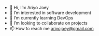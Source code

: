 - 👋 Hi, I’m Ariyo Joey
- 👀 I’m interested in software development
- 🌱 I’m currently learning DevOps 
- 💞️ I’m looking to collaborate on projects
- 📫 How to reach me ariyojoey@gmail.com

<!---
ariyojoey/ariyojoey is a ✨ special ✨ repository because its `README.md` (this file) appears on your GitHub profile.
You can click the Preview link to take a look at your changes.
--->
